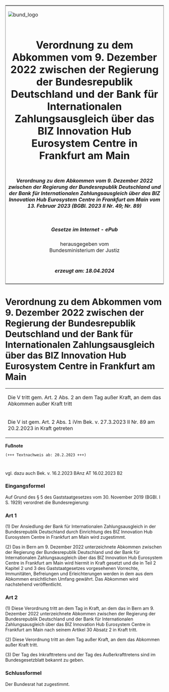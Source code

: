 <span id="DECKBLATT.html"></span>

<table border="0" frame="border" width="100%">

<tr valign="top">

<td align="left">

![bund\_logo](BfJ_2021_Web_de_de.gif)

</td>

<td align="right">

 

</td>

</tr>

<tr align="center" valign="middle">

<td colspan="2">

# Verordnung zu dem Abkommen vom 9. Dezember 2022 zwischen der Regierung der Bundesrepublik Deutschland und der Bank für Internationalen Zahlungsausgleich über das BIZ Innovation Hub Eurosystem Centre in Frankfurt am Main

</td>

</tr>

<tr align="center" valign="middle">

<td colspan="2">

##### Verordnung zu dem Abkommen vom 9. Dezember 2022 zwischen der Regierung der Bundesrepublik Deutschland und der Bank für Internationalen Zahlungsausgleich über das BIZ Innovation Hub Eurosystem Centre in Frankfurt am Main vom 13. Februar 2023 (BGBl. 2023 II Nr. 49; Nr. 89)

</td>

</tr>

<tr align="center" valign="middle">

<td colspan="2">

  
  

##### Gesetze im Internet - ePub  
  
herausgegeben vom  
Bundesministerium der Justiz

</td>

</tr>

<tr align="center" valign="bottom">

<td colspan="2">

  
  

##### erzeugt am: 18.04.2024

</td>

</tr>

</table>

<span id="BJNR0310O0023.html"></span>

# Verordnung zu dem Abkommen vom 9. Dezember 2022 zwischen der Regierung der Bundesrepublik Deutschland und der Bank für Internationalen Zahlungsausgleich über das BIZ Innovation Hub Eurosystem Centre in Frankfurt am Main

<div>

<div class="jnhtml">

<table width="100%">

<colgroup>

<col width="10%">

</col>

<col width="90%">

</col>

</colgroup>

<tr>

<td class="StandkommentarAufh" colspan="2">

Die V tritt gem. Art. 2 Abs. 2 an dem Tag außer Kraft, an dem das
Abkommen außer Kraft tritt

</div>

</div>

</td>

</tr>

<tr>

<td colspan="2">

Die V ist gem. Art. 2 Abs. 1 iVm Bek. v. 27.3.2023 II Nr. 89 am
20.2.2023 in Kraft getreten

</td>

</tr>

</table>

</div>

</div>

<div>

  
**Fußnote**

<div class="jnhtml">

<div>

<div class="jurAbsatz">

  

``` 
(+++ Textnachweis ab: 20.2.2023 +++)

 
```

vgl. dazu auch Bek. v. 16.2.2023 BAnz AT 16.02.2023 B2

</div>

</div>

</div>

</div>

<span id="BJNR0310O0023BJNE000100000.html"></span>

### Eingangsformel  

<div>

<div class="jnhtml">

<div>

<div class="jurAbsatz">

Auf Grund des § 5 des Gaststaatgesetzes vom 30. November 2019 (BGBl. I
S. 1929) verordnet die Bundesregierung:

</div>

</div>

</div>

</div>

<span id="BJNR0310O0023BJNE000200000.html"></span>

### Art 1  

<div>

<div class="jnhtml">

<div>

<div class="jurAbsatz">

(1) Der Ansiedlung der Bank für Internationalen Zahlungsausgleich in der
Bundesrepublik Deutschland durch Einrichtung des BIZ Innovation Hub
Eurosystem Centre in Frankfurt am Main wird zugestimmt.

</div>

<div class="jurAbsatz">

(2) Das in Bern am 9. Dezember 2022 unterzeichnete Abkommen zwischen der
Regierung der Bundesrepublik Deutschland und der Bank für
Internationalen Zahlungsausgleich über das BIZ Innovation Hub Eurosystem
Centre in Frankfurt am Main wird hiermit in Kraft gesetzt und die in
Teil 2 Kapitel 2 und 3 des Gaststaatgesetzes vorgesehenen Vorrechte,
Immunitäten, Befreiungen und Erleichterungen werden in dem aus dem
Abkommen ersichtlichen Umfang gewährt. Das Abkommen wird nachstehend
veröffentlicht.

</div>

</div>

</div>

</div>

<span id="BJNR0310O0023BJNE000300000.html"></span>

### Art 2  

<div>

<div class="jnhtml">

<div>

<div class="jurAbsatz">

(1) Diese Verordnung tritt an dem Tag in Kraft, an dem das in Bern am 9.
Dezember 2022 unterzeichnete Abkommen zwischen der Regierung der
Bundesrepublik Deutschland und der Bank für Internationalen
Zahlungsausgleich über das BIZ Innovation Hub Eurosystem Centre in
Frankfurt am Main nach seinem Artikel 30 Absatz 2 in Kraft tritt.

</div>

<div class="jurAbsatz">

(2) Diese Verordnung tritt an dem Tag außer Kraft, an dem das Abkommen
außer Kraft tritt.

</div>

<div class="jurAbsatz">

(3) Der Tag des Inkrafttretens und der Tag des Außerkrafttretens sind im
Bundesgesetzblatt bekannt zu geben.

</div>

</div>

</div>

</div>

<span id="BJNR0310O0023BJNE000400000.html"></span>

### Schlussformel  

<div>

<div class="jnhtml">

<div>

<div class="jurAbsatz">

Der Bundesrat hat zugestimmt.

</div>

</div>

</div>

</div>
